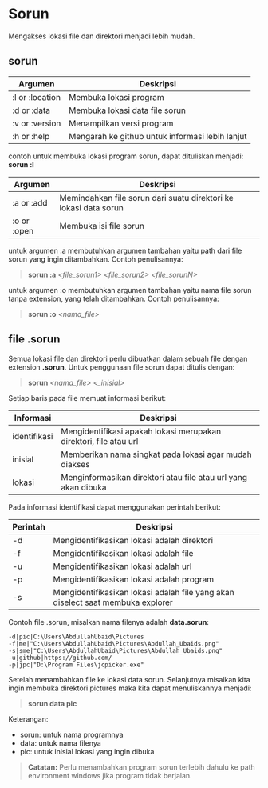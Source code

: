 # Sorun
Mengakses lokasi file dan direktori menjadi lebih mudah.



## **sorun** *<argumen>*

| Argumen         | Deskripsi                                       |
|-----------------|-------------------------------------------------|
| :l or :location | Membuka lokasi program                          |
| :d or :data     | Membuka lokasi data file sorun                  |
| :v or :version  | Menampilkan versi program                       |
| :h or :help     | Mengarah ke github untuk informasi lebih lanjut |

contoh untuk membuka lokasi program sorun, dapat dituliskan menjadi: 
**sorun :l**

| Argumen     | Deskripsi                                                    |
| ----------- | ------------------------------------------------------------ |
| :a or :add  | Memindahkan file sorun dari suatu direktori ke lokasi data sorun |
| :o or :open | Membuka isi file sorun                                       |

untuk argumen :a membutuhkan argumen tambahan yaitu path dari file sorun yang ingin ditambahkan. Contoh penulisannya:

> **sorun :a** *<file_sorun1>* *<file_sorun2>* *<file_sorunN>*

untuk argumen :o membutuhkan argumen tambahan yaitu nama file sorun tanpa extension, yang telah ditambahkan. Contoh penulisannya:

> **sorun :o** *<nama_file>*




## file .sorun

Semua lokasi file dan direktori perlu dibuatkan dalam sebuah file dengan extension **.sorun**. Untuk penggunaan file sorun dapat ditulis dengan:

> **sorun** *<nama_file>* *<_inisial>*

Setiap baris pada file memuat informasi berikut:

| Informasi    | Deskripsi                                                    |
| ------------ | ------------------------------------------------------------ |
| identifikasi | Mengidentifikasi apakah lokasi merupakan direktori, file atau url |
| inisial      | Memberikan nama singkat pada lokasi agar mudah diakses       |
| lokasi       | Menginformasikan direktori atau file atau url yang akan dibuka |

Pada informasi identifikasi dapat menggunakan perintah berikut:

| Perintah | Deskripsi                                                                       |
|----------|---------------------------------------------------------------------------------|
| -d       | Mengidentifikasikan lokasi adalah direktori                                     |
| -f       | Mengidentifikasikan lokasi adalah file                                          |
| -u       | Mengidentifikasikan lokasi adalah url                                           |
| -p       | Mengidentifikasikan lokasi adalah program                                       |
| -s       | Mengidentifikasikan lokasi adalah file yang akan diselect saat membuka explorer |

Contoh file .sorun, misalkan nama filenya adalah **data.sorun**:

```sorun
-d|pic|C:\Users\AbdullahUbaid\Pictures
-f|me|"C:\Users\AbdullahUbaid\Pictures\Abdullah_Ubaids.png"
-s|sme|"C:\Users\AbdullahUbaid\Pictures\Abdullah_Ubaids.png"
-u|github|https://github.com/
-p|jpc|"D:\Program Files\jcpicker.exe"
```

Setelah menambahkan file ke lokasi data sorun. Selanjutnya misalkan kita ingin membuka direktori pictures maka kita dapat menuliskannya menjadi:

> **sorun data pic**

Keterangan:

- sorun: untuk nama programnya
- data: untuk nama filenya
- pic: untuk inisial lokasi yang ingin dibuka

> **Catatan:** Perlu menambahkan program sorun terlebih dahulu ke path environment windows jika program tidak berjalan.

